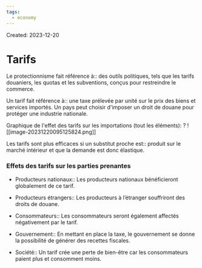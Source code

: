 ```yaml
---
tags:
  - economy
---
```

Created: 2023-12-20

# Tarifs

Le protectionnisme fait référence à:: des outils politiques, tels que les tarifs douaniers, les quotas et les subventions, conçus pour restreindre le commerce.
<!--SR:!2024-02-03,6,190-->

Un tarif fait référence à:: une taxe prélevée par unité sur le prix des biens et services importés. Un pays peut choisir d'imposer un droit de douane pour protéger une industrie nationale.
<!--SR:!2024-02-02,3,150-->

Graphique de l'effet des tarifs sur les importations (tout les éléments):
?
![[image-20231220095125824.png]]
<!--SR:!2024-02-04,10,230-->

Les tarifs sont plus efficaces si un substitut proche est:: produit sur le marché intérieur et que la demande est donc élastique.
<!--SR:!2024-02-14,17,250-->

### Effets des tarifs sur les parties prenantes
- Producteurs nationaux:: Les producteurs nationaux bénéficieront globalement de ce tarif.
<!--SR:!2024-02-09,14,250-->
- Producteurs étrangers:: Les producteurs à l’étranger souffriront des droits de douane.
<!--SR:!2024-02-27,28,250-->
- Consommateurs:: Les consommateurs seront également affectés négativement par le tarif.
<!--SR:!2024-02-23,25,250-->
- Gouvernement:: En mettant en place la taxe, le gouvernement se donne la possibilité de générer des recettes fiscales.
<!--SR:!2024-02-21,23,250-->
- Société:: Un tarif crée une perte de bien-être car les consommateurs paient plus et consomment moins.
<!--SR:!2024-02-05,11,230-->

